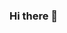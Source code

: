 ### Hi there 👋

<!--
**Yajanth/Yajanth** is a ✨ _special_ ✨ repository because its `README.md` (this file) appears on your GitHub profile.

## Hi there 👋
### Here is my status
- 🔭 I’m currently working on Data Science & Financial Engineering
- 👯 I’m looking to collaborate on projects in any domain.
- 🤔 I’m looking for help with good GCP tutorials 
- 💬 Ask me about any doubts you have with debugging Python code and getting your errors rectified.
- 📫 How to reach me: [Linked in](https://www.linkedin.com/in/bhoomika-mewada-97992a143/)
- 😄 Pronouns: She/Her
- ⚡ Fun fact: Unpredictable behavior

![Yajanth's GitHub stats](https://github-readme-stats.vercel.app/api?username=yajanth&show_icons=true&theme=radical)

[![Top Langs](https://github-readme-stats.vercel.app/api/top-langs/?username=Yajanth&theme=darcula)](https://github.com/Yajanth/github-readme-stats)
